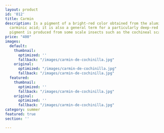```yaml
---
layout: product
id: '012'
title: Carmin
description: Is a pigment of a bright-red color obtained from the aluminium salt of
  carminic acid; it is also a general term for a particularly deep-red color. The
  pigment is produced from some scale insects such as the cochineal scale.
price: "400"
images:
  default:
    thumbnail:
      optimized: ''
      fallback: "/images/carmin-de-cochinilla.jpg"
    original:
      optimized: "/images/carmin-de-cochinilla.jpg"
      fallback: "/images/carmin-de-cochinilla.jpg"
  featured:
    thumbnail:
      optimized: ''
      fallback: "/images/carmin-de-cochinilla.jpg"
    original:
      optimized: ''
      fallback: "/images/carmin-de-cochinilla.jpg"
category: summer
featured: true
section: ''

---
```

